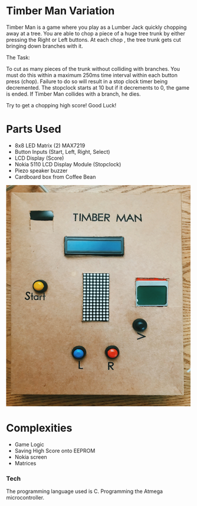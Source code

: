 # Timber Man Variation

Timber Man is a game where you play as a Lumber Jack quickly chopping away at a tree. 
You are able to chop a piece of a huge tree trunk by either pressing the 
Right or Left buttons. At each chop , the tree trunk gets cut bringing down
branches with it. 

The Task:

To cut as many pieces of the trunk without colliding with branches. You must
do this within a maximum 250ms time interval within each button press (chop). Failure to 
do so will result in a stop clock timer being decremented. The stopclock starts at 10
but if it decrements to 0, the game is ended. If Timber Man collides with a branch, he dies.   


Try to get a chopping high score! Good Luck! 



# Parts Used
  - 8x8 LED Matrix (2) MAX7219
  - Button Inputs (Start, Left, Right, Select)
  - LCD Display (Score)
  - Nokia 5110 LCD Display Module (Stopclock)
  - Piezo speaker buzzer
  - Cardboard box from Coffee Bean

<img src="images/Setup.JPG" width="500" height="600">

# Complexities
  - Game Logic
  - Saving High Score onto EEPROM
  - Nokia screen
  - Matrices


### Tech
The programming language used is C.  Programming the Atmega microcontroller. 



